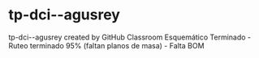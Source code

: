 # tp-dci--agusrey
tp-dci--agusrey created by GitHub Classroom
Esquemático Terminado - Ruteo terminado 95% (faltan planos de masa)  - Falta BOM
